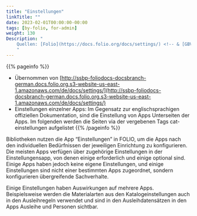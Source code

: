 ```yaml
---
title: "Einstellungen"
linkTitle: ""
date: 2023-02-01T00:00:00-00:00
tags: [by-folio, for-admin]
weight: 130
Description: "
    Quellen: [Folio](https://docs.folio.org/docs/settings/) <!-- & [GBV](https://info.gebev.de/display/FOLIOGBVEXTERN/Einstellungen) -->
    "
---
```


{{% pageinfo %}}
* Übernommen von [http://ssbp-foliodocs-docsbranch-german.docs.folio.org.s3-website-us-east-1.amazonaws.com/de/docs/settings/](http://ssbp-foliodocs-docsbranch-german.docs.folio.org.s3-website-us-east-1.amazonaws.com/de/docs/settings/)
* Einstellungen einzelner Apps: Im Gegensatz zur englischsprachigen offiziellen Dokumentation, sind die Einstellung von Apps Unterseiten der Apps. Im folgenden werden die Seiten via der vergebenen Tags cat-einstellungen aufgelistet
{{% /pageinfo %}}

Bibliotheken nutzen die App “Einstellungen” in FOLIO, um die Apps nach den individuellen Bedürfnissen der jeweiligen Einrichtung zu konfigurieren. Die meisten Apps verfügen über zugehörige Einstellungen in der Einstellungensapp, von denen einige erforderlich und einige optional sind. Einige Apps haben jedoch keine eigene Einstellungen, und einige Einstellungen sind nicht einer bestimmten Apps zugeordnet, sondern konfigurieren übergreifende Sachverhalte.

Einige Einstellungen haben Auswirkungen auf mehrere Apps. Beispielsweise werden die Materialarten aus den Katalogeinstellungen auch in den Ausleihregeln verwendet und sind in den Ausleihdatensätzen in den Apps Ausleihe und Personen sichtbar.
